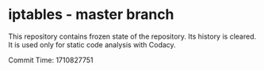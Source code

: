 # iptables - master branch

This repository contains frozen state of the repository.
Its history is cleared. It is used only for static code
analysis with Codacy.

Commit Time: 1710827751
